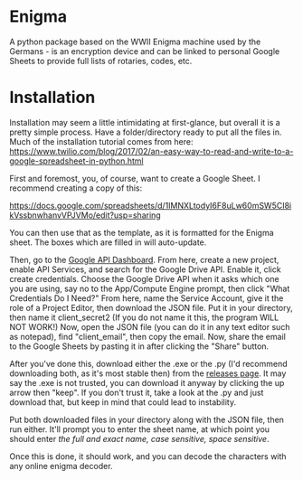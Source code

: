 # Enigma
A python package based on the WWII Enigma machine used by the Germans - is an encryption device and can be linked to personal Google Sheets to provide full lists of rotaries, codes, etc. 

# Installation

Installation may seem a little intimidating at first-glance, but overall it is a pretty simple process. Have a folder/directory ready to put all the files in. Much of the installation tutorial comes from here: https://www.twilio.com/blog/2017/02/an-easy-way-to-read-and-write-to-a-google-spreadsheet-in-python.html

First and foremost, you, of course, want to create a Google Sheet. I recommend creating a copy of this:

https://docs.google.com/spreadsheets/d/1IMNXLtodyI6F8uLw60mSW5CI8ikVssbnwhanvVPJVMo/edit?usp=sharing

You can then use that as the template, as it is formatted for the Enigma sheet. The boxes which are filled in will auto-update.

Then, go to the [Google API Dashboard](https://console.cloud.google.com/apis/dashboard?pli=1). 
From here, create a new project, enable API Services, and search for the Google Drive API. Enable it, click create credentials.
Choose the Google Drive API when it asks which one you are using, say no to the App/Compute Engine prompt, then click "What Credentials Do I Need?"
From here, name the Service Account, give it the role of a Project Editor, then download the JSON file. Put it in your directory, then name it client_secret2 (If you do not name it this, the program WILL NOT WORK!)
Now, open the JSON file (you can do it in any text editor such as notepad), find "client_email", then copy the email.
Now, share the email to the Google Sheets by pasting it in after clicking the "Share" button.

After you've done this, download either the .exe or the .py (I'd recommend downloading both, as it's most stable then) from the [releases page](https://github.com/DocEmerald/Enigma/releases). It may say the .exe is not trusted, you can download it anyway by clicking the up arrow then "keep". If you don't trust it, take a look at the .py and just download that, but keep in mind that could lead to instability.

Put both downloaded files in your directory along with the JSON file, then run either. It'll prompt you to enter the sheet name, at which point you should enter *the full and exact name, case sensitive, space sensitive*.

Once this is done, it should work, and you can decode the characters with any online enigma decoder.

